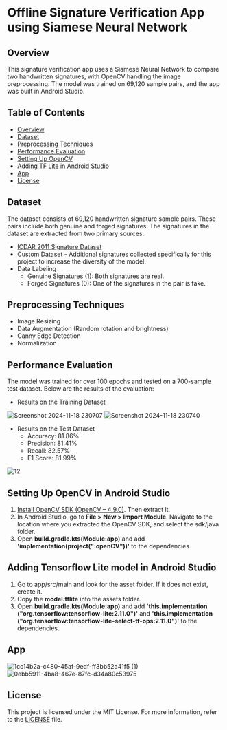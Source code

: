 ﻿# Offline Signature Verification App using Siamese Neural Network
 
## Overview
This signature verification app uses a Siamese Neural Network to compare two handwritten signatures, with OpenCV handling the image preprocessing. The model was trained on 69,120 sample pairs, and the app was built in Android Studio. 

## Table of Contents
  - [Overview](#overview)
  - [Dataset](#dataset)
  - [Preprocessing Techniques](#preprocessing-techniques)
  - [Performance Evaluation](#performance-evaluation)
  - [Setting Up OpenCV](#setting-up-opencv-in-android-studio)
  - [Adding TF Lite in Android Studio](#adding-tensorflow-lite-model-in-android-studio)
  - [App](#app)
  - [License](#License)

## Dataset
The dataset consists of 69,120 handwritten signature sample pairs. These pairs include both genuine and forged signatures. The signatures in the dataset are extracted from two primary sources:
* [ICDAR 2011 Signature Dataset](https://www.kaggle.com/datasets/robinreni/signature-verification-dataset/data)
* Custom Dataset - Additional signatures collected specifically for this project to increase the diversity of the model.
* Data Labeling
  - Genuine Signatures (1): Both signatures are real.
  - Forged Signatures (0): One of the signatures in the pair is fake.

## Preprocessing Techniques
* Image Resizing
* Data Augmentation (Random rotation and brightness)
* Canny Edge Detection
* Normalization

## Performance Evaluation
The model was trained for over 100 epochs and tested on a 700-sample test dataset. Below are the results of the evaluation:

* Results on the Training Dataset

![Screenshot 2024-11-18 230707](https://github.com/user-attachments/assets/75433bc9-d4d1-41ef-9498-4bad1a9b6ca3)
![Screenshot 2024-11-18 230740](https://github.com/user-attachments/assets/b07b3b4f-b7ba-4ddb-be9f-f51c430c2a7d)

* Results on the Test Dataset
  - Accuracy: 81.86%
  - Precision: 81.41%
  - Recall: 82.57%
  - F1 Score: 81.99%

![12](https://github.com/user-attachments/assets/50c5f362-6e69-4aca-a98a-eb04ce8d9fe5)

## Setting Up OpenCV in Android Studio
1. [Install OpenCV SDK (OpenCV – 4.9.0)](https://opencv.org/releases/). Then extract it.
2. In Android Studio, go to **File > New > Import Module**. Navigate to the location where you extracted the OpenCV SDK, and select the sdk/java folder.
3. Open **build.gradle.kts(Module:app)** and add **'implementation(project(":openCV"))'** to the dependencies.

## Adding Tensorflow Lite model in Android Studio
1. Go to app/src/main and look for the asset folder. If it does not exist, create it.
2. Copy the **model.tflite** into the assets folder.
3. Open **build.gradle.kts(Module:app)** and add **'this.implementation ("org.tensorflow:tensorflow-lite:2.11.0")'** and **'this.implementation ("org.tensorflow:tensorflow-lite-select-tf-ops:2.11.0")'** to the dependencies.
    
## App

![1cc14b2a-c480-45af-9edf-ff3bb52a41f5 (1)](https://github.com/user-attachments/assets/842394be-ba8b-4f97-96cd-5bc16bd8cfcd)  ![0ebb5911-4ba8-467e-87fc-d34a80c53975](https://github.com/user-attachments/assets/d7c795aa-2fd9-43ea-8ab9-04e3b839d618)

## License
This project is licensed under the MIT License. For more information, refer to the [LICENSE](LICENSE) file.


